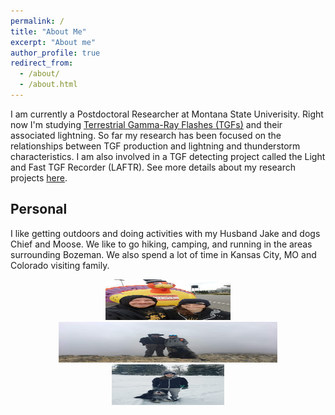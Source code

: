 ```yaml
---
permalink: /
title: "About Me"
excerpt: "About me"
author_profile: true
redirect_from: 
  - /about/
  - /about.html
---
```


I am currently a Postdoctoral Researcher at Montana State Univerisity. Right now I'm studying <a href = "https://en.wikipedia.org/wiki/Terrestrial_gamma-ray_flash">Terrestrial Gamma-Ray Flashes (TGFs)</a> and their associated lightning. So far my research has been focused on the relationships between TGF production and lightning and thunderstorm characteristics. I am also involved in a TGF detecting project called the Light and Fast TGF Recorder (LAFTR). See more details about my research projects <a href = "https://reyannlarkey.github.io/research/">here</a>. 



## Personal
I like getting outdoors and doing activities with my Husband Jake and dogs Chief and Moose. We like to go hiking, camping, and running in the areas surrounding Bozeman. We also spend a lot of time in Kansas City, MO and Colorado visiting family. 

<div style="text-align:center">
    <img src="../images/personal/turkey_trot_KC.png" width="200" height="65" />  
    <img src="../images/personal/sac_peak.png" width="350" height="65" />
    <img src="../images/personal/lindley.jpg" width="180" height="65" />
</div>

<!--
## Current Projects

### LAFTR
Montana State University (MSU) in collaboration with the University of California, Santa Cruz (UCSC) has developed the Light and Fast TGF Recorder (LAFTR), a NASA-University Student Instrumentation Project, capable of detecting high energy gamma rays at an extremely fast rate. LAFTR is light enough (less than 2.5 kg) to be deployed for balloon born observations inside thunderstorms, and fast enough to record unsaturated observations near TGF generation regions. In addition to balloon flights, the low-cost nature of LAFTR allows for many units to be deployed via ground for multi-point measurements and arrays of ground and tower-based TGF observations. 
-->
 
